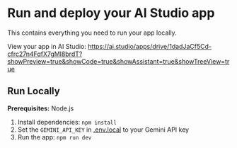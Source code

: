 # Run and deploy your AI Studio app

This contains everything you need to run your app locally.

View your app in AI Studio: https://ai.studio/apps/drive/1dadJaCf5Cd-cfrc27n4FqfX7gMl8brdT?showPreview=true&showCode=true&showAssistant=true&showTreeView=true

## Run Locally

**Prerequisites:**  Node.js


1. Install dependencies:
   `npm install`
2. Set the `GEMINI_API_KEY` in [.env.local](.env.local) to your Gemini API key
3. Run the app:
   `npm run dev`
